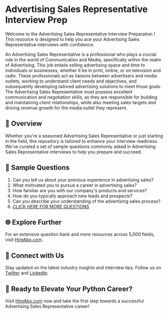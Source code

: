 # Advertising Sales Representative Interview Prep

Welcome to the Advertising Sales Representative Interview Preparation ! This resource is designed to help you ace your Advertising Sales Representative interviews with confidence.

An Advertising Sales Representative is a professional who plays a crucial role in the world of Communication and Media, specifically within the realm of Advertising. This job entails selling advertising space and time to individuals or businesses, whether it be in print, online, or on television and radio. These professionals act as liaisons between advertisers and media outlets, working to understand client needs and objectives, and subsequently developing tailored advertising solutions to meet those goals. The Advertising Sales Representative must possess excellent communication and negotiation skills, as they are responsible for building and maintaining client relationships, while also meeting sales targets and driving revenue growth for the media outlet they represent.

## 🚀 Overview

Whether you're a seasoned Advertising Sales Representative or just starting in the field, this repository is tailored to enhance your interview readiness. We've curated a set of sample questions commonly asked in Advertising Sales Representative interviews to help you prepare and succeed.

## 📝 Sample Questions

1. Can you tell us about your previous experience in advertising sales?
2. What motivated you to pursue a career in advertising sales?
3. How familiar are you with our company's products and services?
4. How do you typically approach new leads and prospects?
5. Can you describe your understanding of the advertising sales process?
6. [CLICK HERE FOR MORE QUESTIONS](https://hireabo.com/job/8_3_7/Advertising%20Sales%20Representative)

## 🌐 Explore Further

For an extensive question bank and more resources across 5,000 fields, visit [HireAbo.com](https://www.hireabo.com).

## 📱 Connect with Us

Stay updated on the latest industry insights and interview tips. Follow us on [Twitter](https://twitter.com/hireabo) and [LinkedIn](https://www.linkedin.com/in/hire-abo-3609972a8/).

## 🚀 Ready to Elevate Your Python Career?

Visit [HireAbo.com](https://www.hireabo.com) now and take the first step towards a successful Advertising Sales Representative career!